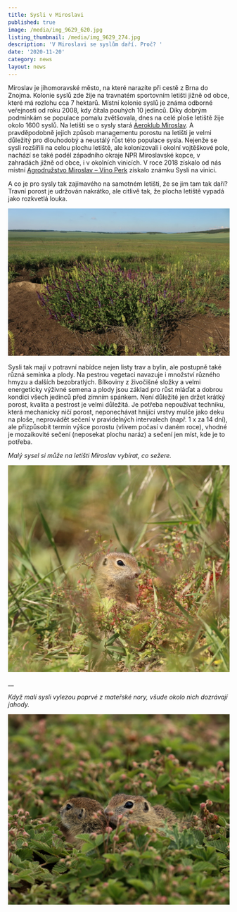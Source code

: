 ```yaml
---
title: Sysli v Miroslavi
published: true
image: /media/img_9629_620.jpg
listing_thumbnail: /media/img_9629_274.jpg
description: 'V Miroslavi se syslům daří. Proč? '
date: '2020-11-20'
category: news
layout: news
---
```

Miroslav je jihomoravské město, na které narazíte při cestě z Brna do Znojma. Kolonie syslů zde žije na travnatém sportovním letišti jižně od obce, které má rozlohu cca 7 hektarů. Místní kolonie syslů je známa odborné veřejnosti od roku 2008, kdy čítala pouhých 10 jedinců. Díky dobrým podmínkám se populace pomalu zvětšovala, dnes na celé ploše letiště žije okolo 1600 syslů. Na letišti se o sysly stará [Aeroklub Miroslav](https://aeroklub-miroslav.webnode.cz/). A pravděpodobně jejich způsob managementu porostu na letišti je velmi důležitý pro dlouhodobý a neustálý růst této populace sysla. Nejenže se sysli rozšířili na celou plochu letiště, ale kolonizovali i okolní vojtěškové pole, nachází se také podél západního okraje NPR Miroslavské kopce, v zahradách jižně od obce, i v okolních vinicích. V roce 2018 získalo od nás místní [Agrodružstvo Miroslav – Víno Perk](https://www.perk.cz/) získalo známku Sysli na vinici. 

A co je pro sysly tak zajímavého na samotném letišti, že se jim tam tak daří? Travní porost je udržován nakrátko, ale citlivě tak, že plocha letiště vypadá jako rozkvetlá louka. 

![Letiště Miroslav](/media/img_7332.jpg "Letiště Miroslav")

Sysli tak mají v potravní nabídce nejen listy trav a bylin, ale postupně také různá semínka a plody. Na pestrou vegetaci navazuje i množství různého hmyzu a dalších bezobratlých. Bílkoviny z živočišné složky a velmi energeticky výživné semena a plody jsou základ pro růst mláďat a dobrou kondici všech jedinců před zimním spánkem. Není důležité jen držet krátký porost, kvalita a pestrost je velmi důležitá. Je potřeba nepoužívat techniku, která mechanicky ničí porost, neponechávat hnijící vrstvy mulče jako deku na ploše, neprovádět sečení v pravidelných intervalech (např. 1 x za 14 dní), ale přizpůsobit termín výšce porostu (vlivem počasí v daném roce), vhodné je mozaikovité sečení (neposekat plochu naráz) a sečení jen míst, kde je to potřeba. 

_Malý sysel si může na letišti Miroslav vybírat, co sežere._

![sysel obecný](/media/img_7653.jpg "sysel obecný")

__

_Když malí sysli vylezou poprvé z mateřské nory, všude okolo nich dozrávají jahody._

![sysel obecný](/media/img_7597.jpg "sysel obecný")
